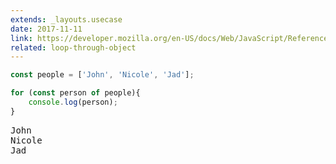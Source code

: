 ```yaml
---
extends: _layouts.usecase
date: 2017-11-11
link: https://developer.mozilla.org/en-US/docs/Web/JavaScript/Reference/Statements/for...of
related: loop-through-object
---
```



```javascript
const people = ['John', 'Nicole', 'Jad'];

for (const person of people){
    console.log(person);
}
```

<pre class="output">
John
Nicole
Jad
</pre>
